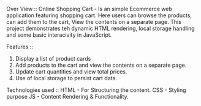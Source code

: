 Over View ::
Online Shopping Cart - Is an simple Ecommerce web application featuring shopping cart. Here users can browse the products, can add them to the cart, View the contents on a separate page. This project demonstrates teh dynamic HTML rendering, local storage handling and some basic interacivity in JavaScript.

Features ::
1. Display a list of product cards
2. Add products to the cart and view the contents on a separate page.
3. Update cart quantities and view total prices.
4. Use of local storage to persist cart data.

Technologies used ::
HTML - For Structuring the content.
CSS - Styling purpose
JS - Content Rendering & Functionality.
